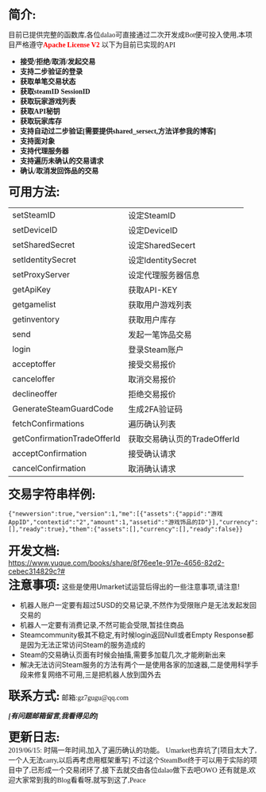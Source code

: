 <!--markdown--><span style="font-family: 微软雅黑;"><span style="font-size: x-large;"><strong>简介:</strong></span></span>
<span style="font-family: 微软雅黑;">目前已提供完整的函数库,各位dalao可直接通过二次开发成Bot便可投入使用,本项目严格遵守<span style="color: red;"><strong>Apache License V2</strong></span></span>
<span style="font-family: 微软雅黑;">以下为目前已实现的API
</span>
<ul>
 	<li><span style="font-family: 微软雅黑;"><strong>接受/拒绝/取消/发起交易</strong></span></li>
 	<li><span style="font-family: 微软雅黑;"><strong>支持二步验证的登录</strong></span></li>
 	<li><span style="font-family: 微软雅黑;"><strong>获取单笔交易状态</strong></span></li>
	 <li><span style="font-family: 微软雅黑;"><strong>获取steamID SessionID</strong></span></li>
 	<li><span style="font-family: 微软雅黑;"><strong>获取玩家游戏列表</strong></span></li>
 	<li><span style="font-family: 微软雅黑;"><strong>获取API秘钥</strong></span></li>
 	<li><span style="font-family: 微软雅黑;"><strong>获取玩家库存</strong></span></li>
 	<li><span style="font-family: 微软雅黑;"><strong>支持自动过二步验证[需要提供shared_sersect,方法详参我的博客]</strong></span></li>
 	<li><span style="font-family: 微软雅黑;"><strong>支持面对象</strong>
    <li><span style="font-family: 微软雅黑;"><strong>支持代理服务器</strong></span></li>
</span></li>
 	<li><span style="font-family: 微软雅黑;"><strong>支持遍历未确认的交易请求</strong></span></li>
 	<li><span style="font-family: 微软雅黑;"><strong>确认/取消发回饰品的交易</strong></span></li>
</ul>

<span style="font-family: 微软雅黑;">
</span>

<span style="font-size: x-large;"><strong>可用方法:</strong></span>
<table class="t_table" cellspacing="0">
<tbody>
<tr>
<td>setSteamID</td>
<td>设定SteamID</td>
</tr>
<tr>
<td>setDeviceID</td>
<td>设定DeviceID</td>
</tr>
<tr>
<td>setSharedSecret</td>
<td>设定SharedSecert</td>
</tr>
<tr>
<td>setIdentitySecret</td>
<td>设定IdentitySecret</td>
</tr>
<tr>
<td>setProxyServer</td>
<td>设定代理服务器信息</td>
</tr>
<tr>
<td>getApiKey</td>
<td>获取API-KEY</td>
</tr>
<tr>
<td>getgamelist</td>
<td>获取用户游戏列表</td>
</tr>
<tr>
<td>getinventory</td>
<td>获取用户库存</td>
</tr>
<tr>
<td>send</td>
<td>发起一笔饰品交易</td>
</tr>
<tr>
<td>login</td>
<td>登录Steam账户</td>
</tr>
<tr>
<td>acceptoffer</td>
<td>接受交易报价</td>
</tr>
<tr>
<td>canceloffer</td>
<td>取消交易报价</td>
</tr>
<tr>
<td>declineoffer</td>
<td>拒绝交易报价</td>
</tr>
<tr>
<td>GenerateSteamGuardCode</td>
<td>生成2FA验证码</td>
</tr>
<tr>
<td>fetchConfirmations</td>
<td>遍历确认列表</td>
</tr>
<tr>
<td>getConfirmationTradeOfferId</td>
<td>获取交易确认页的TradeOfferId</td>
</tr>
<tr>
<td>acceptConfirmation</td>
<td>接受确认请求</td>
</tr>
<tr>
<td>cancelConfirmation</td>
<td>取消确认请求</td>
</tr>
</tbody>
</table>
<span style="font-size: x-large;"><strong><span style="font-family: 微软雅黑;">
</span></strong></span>
<strong><span style="font-family: 微软雅黑;"><span style="font-size: x-large;">交易字符串样例:</span></span></strong>
<br>
<code>
{"newversion":true,"version":1,"me":[{"assets":{"appid":"游戏AppID","contextid":"2","amount":1,"assetid":"游戏饰品的ID"}],"currency":[],"ready":true},"them":{"assets":[],"currency":[],"ready":false}}
</code>
<br>
<span style="font-size: x-large;"><strong><span style="font-family: 微软雅黑;">开发文档:</span></strong></span>
<br>
<a href="https://www.yuque.com/books/share/8f76ee1e-917e-4656-82d2-cebec314829c?#">https://www.yuque.com/books/share/8f76ee1e-917e-4656-82d2-cebec314829c?#</a>
<br>
<span style="font-size: x-large;"><strong><span style="font-family: 微软雅黑;">注意事项:</span></strong></span>
这些是使用Umarket试运营后得出的一些注意事项,请注意!
<ul class="litype_1" type="1">
 	<li>机器人账户一定要有超过5USD的交易记录,不然作为受限账户是无法发起发回交易的</li>
 	<li>机器人一定要有消费记录,不然可能会受限,暂挂住商品</li>
 	<li>Steamcommunity极其不稳定,有时候login返回Null或者Empty Response都是因为无法正常访问Steam的服务造成的</li>
 	<li>Steam的交易确认页面有时候会抽搐,需要多加载几次,才能刷新出来</li>
 	<li>解决无法访问Steam服务的方法有两个一是使用各家的加速器,二是使用科学手段来修复网络不可用,三是把机器人放到国外去</li>
</ul>
<span style="font-size: x-large;"><strong><span style="font-family: 微软雅黑;">
</span></strong></span>
<span style="font-family: 微软雅黑;"><span style="font-size: x-large;"><strong>联系方式:</strong></span></span><span style="font-family: 微软雅黑;">
</span><span style="font-family: 微软雅黑;">邮箱:gz7gugu@qq.com</span>

<i><strong><span style="font-family: 微软雅黑;">[有问题邮箱留言,我看得见的]</span></strong></i>
<span style="font-family: 微软雅黑;">
</span>

<strong><span style="font-family: 微软雅黑;"><span style="font-size: x-large;">更新日志:</span></span></strong><br/>
<span style="font-family: 微软雅黑;">2019/06/15:</span>
<span style="font-family: 微软雅黑;">时隔一年时间,加入了遍历确认的功能。</span>
<span style="font-family: 微软雅黑;">Umarket也弃坑了[项目太大了,一个人无法carry,以后再考虑用框架重写]</span>
<span style="font-family: 微软雅黑;">不过这个SteamBot终于可以用于实际的项目中了,已形成一个交易闭环了,接下去就交由各位dalao做下去吧OWO</span>
<span style="font-family: 微软雅黑;">还有就是,欢迎大家常到我的Blog看看呀,就写到这了,Peace</span>
